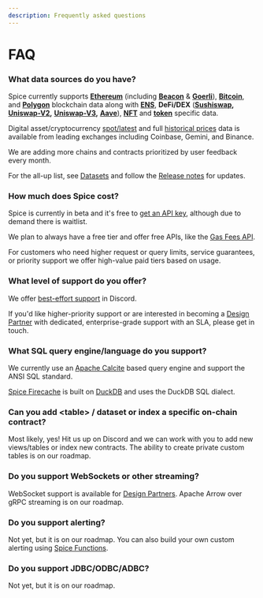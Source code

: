 ```yaml
---
description: Frequently asked questions
---
```


# FAQ

### What data sources do you have?

Spice currently supports [**Ethereum**](../reference/sql-query-tables/) (including [**Beacon**](../reference/sql-query-tables/goerli/beacon-chain-tables/) & [**Goerli**](../reference/sql-query-tables/goerli/)), [**Bitcoin**](../reference/sql-query-tables/bitcoin/), and [**Polygon**](../reference/sql-query-tables/polygon/) blockchain data along with [**ENS**](../reference/sql-query-tables/ethereum/token-tables-1/), **DeFi/DEX** ([**Sushiswap**](../reference/sql-query-tables/ethereum/sushiswap-tables/)**,** [**Uniswap-V2**](../reference/sql-query-tables/ethereum/uniswap-v2-tables/)**,** [**Uniswap-V3**](../reference/sql-query-tables/ethereum/uniswap-v2-tables/)**,** [**Aave**](../reference/sql-query-tables/ethereum/aave-v2-tables/)), [**NFT**](broken-reference) and [**token**](../reference/sql-query-tables/ethereum/token-tables/) specific data.

Digital asset/cryptocurrency [spot/latest](broken-reference) and full [historical prices](broken-reference) data is available from leading exchanges including Coinbase, Gemini, and Binance.

We are adding more chains and contracts prioritized by user feedback every month.

For the all-up list, see [Datasets](datasets.md) and follow the [Release notes](../reference/release-notes.md) for updates.

### How much does Spice cost?

Spice is currently in beta and it's free to [get an API key](https://spice.ai), although due to demand there is waitlist.

We plan to always have a free tier and offer free APIs, like the [Gas Fees API](../api/ethereum/gas-fees.md).

For customers who need higher request or query limits, service guarantees, or priority support we  offer high-value paid tiers based on usage.

### What level of support do you offer?

We offer [best-effort support](https://github.com/spicehq/cloud-docs/blob/trunk/broken-reference/README.md) in Discord.

If you'd like higher-priority support or are interested in becoming a [Design Partner](https://www.craft.do/s/bgJFtYzSZwuFXD) with dedicated, enterprise-grade support with an SLA, please get in touch.

### What SQL query engine/language do you support?

We currently use an [Apache Calcite](https://calcite.apache.org/) based query engine and support the ANSI SQL standard.

[Spice Firecache](../reference/specifications/dataset-and-view-yaml-specification/firecache.md) is built on [DuckDB](https://duckdb.org/) and uses the DuckDB SQL dialect.

### Can you add \<table> / dataset or index a specific on-chain contract?

Most likely, yes! Hit us up on Discord and we can work with you to add new views/tables or index new contracts. The ability to create private custom tables is on our roadmap.

### Do you support WebSockets or other streaming?

WebSocket support is available for [Design Partners](https://www.craft.do/s/bgJFtYzSZwuFXD). Apache Arrow over gRPC streaming is on our roadmap.

### Do you support alerting?

Not yet, but it is on our roadmap. You can also build your own custom alerting using [Spice Functions](../portal/apps/spice-functions/).

### Do you support JDBC/ODBC/ADBC?

Not yet, but it is on our roadmap.
